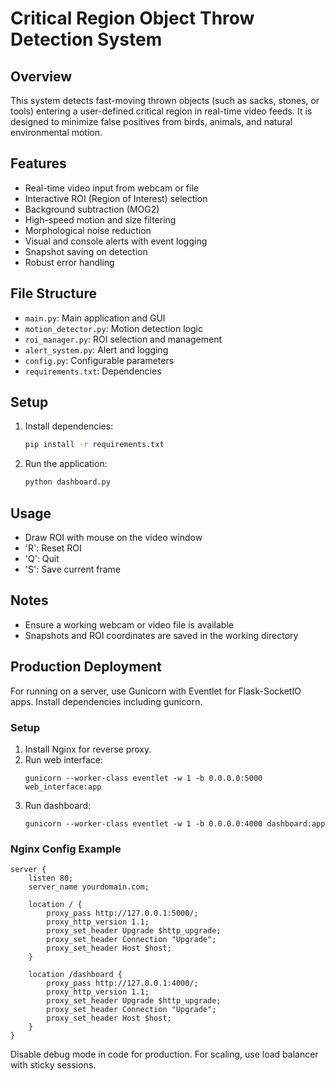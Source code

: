 # Critical Region Object Throw Detection System

## Overview
This system detects fast-moving thrown objects (such as sacks, stones, or tools) entering a user-defined critical region in real-time video feeds. It is designed to minimize false positives from birds, animals, and natural environmental motion.

## Features
- Real-time video input from webcam or file
- Interactive ROI (Region of Interest) selection
- Background subtraction (MOG2)
- High-speed motion and size filtering
- Morphological noise reduction
- Visual and console alerts with event logging
- Snapshot saving on detection
- Robust error handling

## File Structure
- `main.py`: Main application and GUI
- `motion_detector.py`: Motion detection logic
- `roi_manager.py`: ROI selection and management
- `alert_system.py`: Alert and logging
- `config.py`: Configurable parameters
- `requirements.txt`: Dependencies

## Setup
1. Install dependencies:
   ```bash
   pip install -r requirements.txt
   ```
2. Run the application:
   ```bash
   python dashboard.py
   ```

## Usage
- Draw ROI with mouse on the video window
- 'R': Reset ROI
- 'Q': Quit
- 'S': Save current frame

## Notes
- Ensure a working webcam or video file is available
- Snapshots and ROI coordinates are saved in the working directory 

## Production Deployment
For running on a server, use Gunicorn with Eventlet for Flask-SocketIO apps. Install dependencies including gunicorn.

### Setup
1. Install Nginx for reverse proxy.
2. Run web interface:
   ```
   gunicorn --worker-class eventlet -w 1 -b 0.0.0.0:5000 web_interface:app
   ```
3. Run dashboard:
   ```
   gunicorn --worker-class eventlet -w 1 -b 0.0.0.0:4000 dashboard:app
   ```

### Nginx Config Example
```
server {
    listen 80;
    server_name yourdomain.com;

    location / {
        proxy_pass http://127.0.0.1:5000/;
        proxy_http_version 1.1;
        proxy_set_header Upgrade $http_upgrade;
        proxy_set_header Connection "Upgrade";
        proxy_set_header Host $host;
    }

    location /dashboard {
        proxy_pass http://127.0.0.1:4000/;
        proxy_http_version 1.1;
        proxy_set_header Upgrade $http_upgrade;
        proxy_set_header Connection "Upgrade";
        proxy_set_header Host $host;
    }
}
```

Disable debug mode in code for production. For scaling, use load balancer with sticky sessions.
